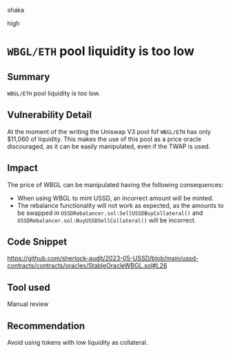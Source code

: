 shaka

high

# `WBGL/ETH` pool liquidity is too low

## Summary

`WBGL/ETH` pool liquidity is too low.

## Vulnerability Detail

At the moment of the writing the Uniswap V3 pool fof `WBGL/ETH` has only $11,060 of liquidity. This makes the use of this pool as a price oracle discouraged, as it can be easily manipulated, even if the TWAP is used.

## Impact

The price of WBGL can be manipulated having the following consequences:

- When using WBGL to mint USSD, an incorrect amount will be minted.
- The rebalance functionality will not work as expected, as the amounts to be swapped in `USSDRebalancer.sol:SellUSSDBuyCollateral()` and `USSDRebalancer.sol:BuyUSSDSellCollateral()` will be incorrect.

## Code Snippet

https://github.com/sherlock-audit/2023-05-USSD/blob/main/ussd-contracts/contracts/oracles/StableOracleWBGL.sol#L26

## Tool used

Manual review

## Recommendation

Avoid using tokens with low liquidity as collateral.